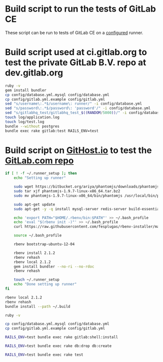 Build script to run the tests of GitLab CE
=================================

These script can be run to tests of GitLab CE on a [configured](configure_a_runner_to_run_the_gitlab_ce_test_suite.md) runner.

# Build script used at ci.gitlab.org to test the private GitLab B.V. repo at dev.gitlab.org

```bash
ruby -v
gem install bundler
cp config/database.yml.mysql config/database.yml
cp config/gitlab.yml.example config/gitlab.yml
sed "s/username\:.*$/username\: runner/" -i config/database.yml
sed "s/password\:.*$/password\: 'password'/" -i config/database.yml
sed "s/gitlabhq_test/gitlabhq_test_$((RANDOM/5000))/" -i config/database.yml
touch log/application.log
touch log/test.log
bundle --without postgres
bundle exec rake gitlab:test RAILS_ENV=test 
```

# Build script on [GitHost.io](https://gitlab-ce.githost.io/projects/4/) to test the [GitLab.com repo](https://gitlab.com/gitlab-org/gitlab-ce)

```bash
if [ ! -f ~/.runner_setup ]; then
    echo "Setting up runner"

    sudo wget https://bitbucket.org/ariya/phantomjs/downloads/phantomjs-1.9.7-linux-x86_64.tar.bz2
    sudo tar xjf phantomjs-1.9.7-linux-x86_64.tar.bz2
    sudo mv phantomjs-1.9.7-linux-x86_64/bin/phantomjs /usr/local/bin/phantomjs

    sudo apt-get update
    sudo apt-get -y -q install mysql-server redis-server build-essential cmake curl

    echo 'export PATH="$HOME/.rbenv/bin:$PATH"' >> ~/.bash_profile
    echo 'eval "$(rbenv init -)"' >> ~/.bash_profile
    curl https://raw.githubusercontent.com/fesplugas/rbenv-installer/master/bin/rbenv-installer | bash

    source ~/.bash_profile

    rbenv bootstrap-ubuntu-12-04

    rbenv install 2.1.2
    rbenv rehash
    rbenv local 2.1.2
    gem install bundler --no-ri --no-rdoc
    rbenv rehash

    touch ~/.runner_setup
    echo "Done setting up runner"
fi

rbenv local 2.1.2
rbenv rehash
bundle install --path ~/.build

ruby -v

cp config/database.yml.mysql config/database.yml
cp config/gitlab.yml.example config/gitlab.yml

RAILS_ENV=test bundle exec rake gitlab:shell:install

RAILS_ENV=test bundle exec rake db:drop db:create

RAILS_ENV=test bundle exec rake test
```
